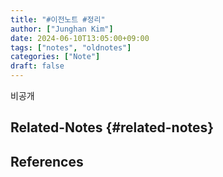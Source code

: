 ```yaml
---
title: "#이전노트 #정리"
author: ["Junghan Kim"]
date: 2024-06-10T13:05:00+09:00
tags: ["notes", "oldnotes"]
categories: ["Note"]
draft: false
---
```


비공개


## Related-Notes {#related-notes}

## References

<style>.csl-entry{text-indent: -1.5em; margin-left: 1.5em;}</style><div class="csl-bib-body">
</div>
